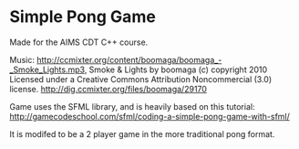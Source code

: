 # Simple Pong Game

Made for the AIMS CDT C++ course. 

Music: http://ccmixter.org/content/boomaga/boomaga_-_Smoke_Lights.mp3, Smoke & Lights by boomaga (c) copyright 2010 Licensed under a Creative Commons Attribution Noncommercial  (3.0) license. http://dig.ccmixter.org/files/boomaga/29170 

Game uses the SFML library, and is heavily based on this tutorial: http://gamecodeschool.com/sfml/coding-a-simple-pong-game-with-sfml/ 

It is modifed to be a 2 player game in the more traditional pong format. 
